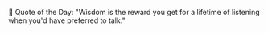 <!-- start quote -->
💬 Quote of the Day: "Wisdom is the reward you get for a lifetime of listening when you'd have preferred to talk."
<!-- end quote -->